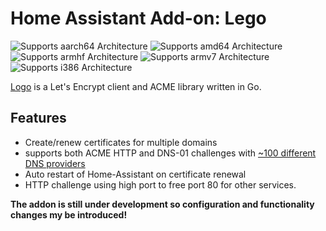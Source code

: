 # Home Assistant Add-on: Lego

![Supports aarch64 Architecture][aarch64-shield]
![Supports amd64 Architecture][amd64-shield]
![Supports armhf Architecture][armhf-shield]
![Supports armv7 Architecture][armv7-shield]
![Supports i386 Architecture][i386-shield]

[aarch64-shield]: https://img.shields.io/badge/aarch64-yes-green.svg
[amd64-shield]: https://img.shields.io/badge/amd64-yes-green.svg
[armhf-shield]: https://img.shields.io/badge/armhf-yes-green.svg
[armv7-shield]: https://img.shields.io/badge/armv7-yes-green.svg
[i386-shield]: https://img.shields.io/badge/i386-yes-green.svg

[Logo](https://github.com/go-acme/lego) is a Let's Encrypt client and ACME library written in Go.

## Features
- Create/renew certificates for multiple domains
- supports both ACME HTTP and DNS-01 challenges with [~100 different DNS providers](https://go-acme.github.io/lego/dns/)
- Auto restart of Home-Assistant on certificate renewal
- HTTP challenge using high port to free port 80 for other services.

**The addon is still under development so configuration and functionality changes my be introduced!**
